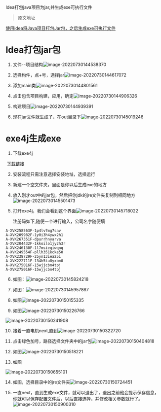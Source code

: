 Idea打包java项目为jar,并生成exe可执行文件

> 原文地址

[使用idea将Java项目打包Jar包，之后生成exe可执行文件](https://zhuanlan.zhihu.com/p/108521550)

# Idea打包jar包

1. 文件--项目结构![image-20220730144538370](https://cdn.jsdelivr.net/gh/stopyc/picb@main/202207301445449.png)

2. 选择构件，点+号，选择jar![image-20220730144617072](https://cdn.jsdelivr.net/gh/stopyc/picb@main/202207301446107.png)

3. 添加main类![image-20220730144801561](https://cdn.jsdelivr.net/gh/stopyc/picb@main/202207301448614.png)

4. 点击包含项目构建，应用，确定![image-20220730144906326](https://cdn.jsdelivr.net/gh/stopyc/picb@main/202207301449365.png)

5. 构建项目![image-20220730144939391](https://cdn.jsdelivr.net/gh/stopyc/picb@main/202207301449420.png)

6. 现在jar文件就生成了，在out目录下![image-20220730145019246](https://cdn.jsdelivr.net/gh/stopyc/picb@main/202207301450279.png)

# exe4j生成exe

1. 下载exe4j

​		[下载链接](https://exe4j.apponic.com/)

2. 安装流程只需注意选择安装地址，选择运行
3. 新建一个空文件夹，里面是你以后生成exe的地方
4. 放入刚才out中的jar包，然后把你jdk的jre文件夹复制到相同地方![image-20220730145501473](https://cdn.jsdelivr.net/gh/stopyc/picb@main/202207301455501.png)

5. 打开exe4j，我们会看到这个界面![image-20220730145718022](https://cdn.jsdelivr.net/gh/stopyc/picb@main/202207301457066.png)

   注册码如下,随便一个进行输入，公司名字随便填

```text
A-XVK258563F-1p4lv7mg7sav  
A-XVK209982F-1y0i3h4ywx2h1  
A-XVK267351F-dpurrhnyarva  
A-XVK204432F-1kkoilo1jy2h3r  
A-XVK246130F-1l7msieqiwqnq  
A-XVK249554F-pllh351kcke50  
A-XVK238729F-25yn13iea25i  
A-XVK222711F-134h5ta8yxbm0  
A-XVK275016F-15wjjcbn4tpj  
A-XVK275016F-15wjjcbn4tpj
```

6. 如图：![image-20220730145824218](https://cdn.jsdelivr.net/gh/stopyc/picb@main/202207301458250.png)

7. 如图：![image-20220730145957867](https://cdn.jsdelivr.net/gh/stopyc/picb@main/202207301459898.png)

8. 如图![image-20220730150155335](https://cdn.jsdelivr.net/gh/stopyc/picb@main/202207301501381.png)

9. 如图![image-20220730150226766](https://cdn.jsdelivr.net/gh/stopyc/picb@main/202207301502803.png)

![image-20220730150241908](https://cdn.jsdelivr.net/gh/stopyc/picb@main/202207301502946.png)

10. 接着一直电机next,直到![image-20220730150322720](https://cdn.jsdelivr.net/gh/stopyc/picb@main/202207301503761.png)

11. 点击绿色加号，路径选择文件夹中的jar包![image-20220730150404818](https://cdn.jsdelivr.net/gh/stopyc/picb@main/202207301504868.png)

12. 如图![image-20220730150518221](https://cdn.jsdelivr.net/gh/stopyc/picb@main/202207301505264.png)

13. 如图

![image-20220730150655101](https://cdn.jsdelivr.net/gh/stopyc/picb@main/202207301506141.png)

14. 如图，选择目录中的jre文件夹![image-20220730150724451](https://cdn.jsdelivr.net/gh/stopyc/picb@main/202207301507489.png)

15. 一直next，直到生成exe文件，就可以退出了，退出之前他会提示保存信息，你就可以保存配置文件后，以后直接选择，并修改相关参数就行了。![image-20220730150900310](https://cdn.jsdelivr.net/gh/stopyc/picb@main/202207301509334.png)